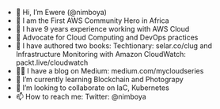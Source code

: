 - 👋 Hi, I’m Ewere (@nimboya)
- 🦸 I am the First AWS Community Hero in Africa
- 👀 I have 9 years experience working with AWS Cloud
- 📢 Advocate for Cloud Computing and DevOps practices
- 📘 I have authored two books: Techtionary: selar.co/clug and Infrastructure Monitoring with Amazon CloudWatch: packt.live/cloudwatch
- 👨‍💻 I have a blog on Medium: medium.com/mycloudseries
- 🌱 I’m currently learning Blockchain and Photograpy
- 💞️ I’m looking to collaborate on IaC, Kubernetes
- 📫 How to reach me: Twitter: @nimboya

<!---
nimboya/nimboya is a ✨ special ✨ repository because its `README.md` (this file) appears on your GitHub profile.
You can click the Preview link to take a look at your changes.
--->
